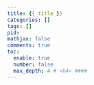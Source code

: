 ```yaml
---
title: {{ title }}
categories: []
tags: []
pid:
mathjax: false
comments: true
toc:
  enable: true
  number: false
  max_depth: 4 # <h4> ####
---
```

